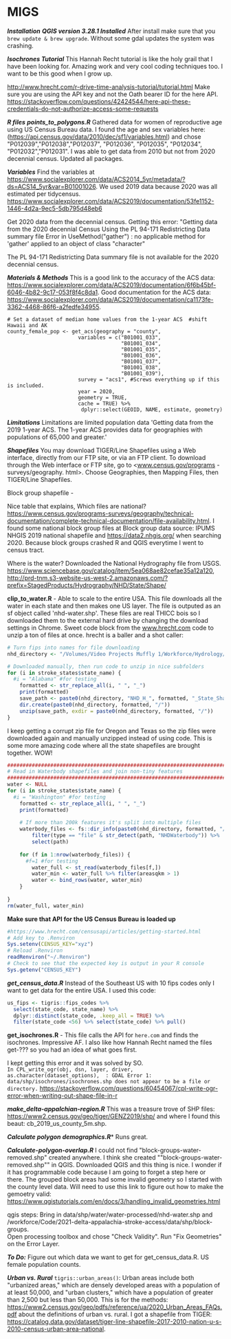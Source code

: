 # MIGS

***Installation***
***QGIS version 3.28.1 Installed***
After install make sure that you `brew update & brew upgrade`.  Without some gdal updates the system was crashing.  

***Isochrones Tutorial***
This Hannah Recht tutorial is like the holy grail that I have been looking for.  Amazing work and very cool coding techniques too.  I want to be this good when I grow up.  

http://www.hrecht.com/r-drive-time-analysis-tutorial/tutorial.html
Make sure you are using the API key and not the Oath bearer ID for the here API.  
https://stackoverflow.com/questions/42424544/here-api-these-credentials-do-not-authorize-access-some-requests

***R files***
***points_to_polygons.R***
Gathered data for women of reproductive age using US Census Bureau data.  I found the age and sex variables here:  (https://api.census.gov/data/2010/dec/sf1/variables.html) and chose "P012039","P012038","P012037", "P012036", "P012035", "P012034", "P012032","P012031".  I was able to get data from 2010 but not from 2020 decennial census.  Updated all packages.  

***Variables***
Find the variables at https://www.socialexplorer.com/data/ACS2014_5yr/metadata/?ds=ACS14_5yr&var=B01001026.  We used 2019 data because 2020 was all estimated per tidycensus.  https://www.socialexplorer.com/data/ACS2019/documentation/53fe1152-1446-4d2a-9ec5-5db795d48eb6

Get 2020 data from the decennial census.  Getting this error: "Getting data from the 2020 decennial Census
Using the PL 94-171 Redistricting Data summary file
Error in UseMethod("gather") : 
  no applicable method for 'gather' applied to an object of class "character"

The PL 94-171 Redistricting Data summary file is not available for the 2020 decennial census.  

***Materials & Methods***
This is a good link to the accuracy of the ACS data:  https://www.socialexplorer.com/data/ACS2019/documentation/6f6b45bf-6046-4b82-9c17-053f8f4c8da1.  Good documentation for the ACS data: https://www.socialexplorer.com/data/ACS2019/documentation/ca1173fe-3362-4468-86f6-a2fedfe34955.  
```{r}
# Set a dataset of median home values from the 1-year ACS  #shift Hawaii and AK
county_female_pop <- get_acs(geography = "county", 
                       variables = c("B01001_033", 
                                     "B01001_034", 
                                     "B01001_035", 
                                     "B01001_036", 
                                     "B01001_037", 
                                     "B01001_038", 
                                     "B01001_039"),
                       survey = "acs1", #Screws everything up if this is included.  
                       year = 2020,
                       geometry = TRUE,
                       cache = TRUE) %>%
                        dplyr::select(GEOID, NAME, estimate, geometry)
```
***Limitations***
Limitations are limited population data 'Getting data from the 2019 1-year ACS.  The 1-year ACS provides data for geographies with populations of 65,000 and greater.'

***Shapefiles***
You may download TIGER/Line Shapefiles using a Web interface, directly from our FTP site, or via an FTP client. To download through the Web interface or FTP site, go to <www.census.gov/programs -surveys/geography. html>. Choose Geographies, then Mapping Files, then TIGER/Line Shapefiles.

Block group shapefile - 

Nice table that explains, Which files are national?  https://www.census.gov/programs-surveys/geography/technical-documentation/complete-technical-documentation/file-availability.html.  I found some national block group files at Block group data source: IPUMS NHGIS 2019 national shapefile and https://data2.nhgis.org/ when searching 2020.  Because block groups crashed R and QGIS everytime I went to census tract.  

Where is the water?  Downloaded the National Hydrography file from USGS.  https://www.sciencebase.gov/catalog/item/5ea068ae82cefae35a12a120, http://prd-tnm.s3-website-us-west-2.amazonaws.com/?prefix=StagedProducts/Hydrography/NHD/State/Shape/

**clip_to_water.R** - Able to scale to the entire USA.  This file downloads all the water in each state and then makes one US layer.  The file is outputed as an sf object called 'nhd-water.shp'.  These files are real THICC bois so I downloaded them to the external hard drive by changing the download settings in Chrome.  Sweet code block from the www.hrecht.com code to unzip a ton of files at once.  hrecht is a baller and a shot caller:
```r
# Turn fips into names for file downloading
nhd_directory <- "/Volumes/Video Projects Muffly 1/Workforce/Hydrology/"

# Downloaded manually, then run code to unzip in nice subfolders
for (i in stroke_states$state_name) {
  #i = "Alabama" #for testing
	formatted <- str_replace_all(i, " ", "_")
	print(formatted)
	save_path <- paste0(nhd_directory, "NHD_H_", formatted, "_State_Shape.zip")
	dir.create(paste0(nhd_directory, formatted, "/"))
	unzip(save_path, exdir = paste0(nhd_directory, formatted, "/"))
}
```
I keep getting a corrupt zip file for Oregon and Texas so the zip files were downloaded again and manually unzipped instead of using code.  This is some more amazing code where all the state shapefiles are brought together.  WOW!
```r
###########################################################################
# Read in Waterbody shapefiles and join non-tiny features
###########################################################################
water <- NULL
for (i in stroke_states$state_name) {
  #i = "Washington" #for testing
	formatted <- str_replace_all(i, " ", "_")
	print(formatted)
	
	# If more than 200k features it's split into multiple files
	waterbody_files <- fs::dir_info(paste0(nhd_directory, formatted, "/Shape/"), recurse = FALSE, glob = "*.shp")%>% #Creates: /Volumes/Video Projects Muffly 1/Workforce/Hydrology/Alabama/Shape/NHDWaterbody.shp
		filter(type == "file" & str_detect(path, "NHDWaterbody")) %>%
		select(path)
	
	for (f in 1:nrow(waterbody_files)) {
	  #f=1 #for testing
		water_full <- st_read(waterbody_files[f,])
		water_min <- water_full %>% filter(areasqkm > 1)
		water <- bind_rows(water, water_min)
	}
	
}
rm(water_full, water_min)
```

**Make sure that API for the US Census Bureau is loaded up**
```r
#https://www.hrecht.com/censusapi/articles/getting-started.html
# Add key to .Renviron
Sys.setenv(CENSUS_KEY="xyz")
# Reload .Renviron
readRenviron("~/.Renviron")
# Check to see that the expected key is output in your R console
Sys.getenv("CENSUS_KEY")
```
***get_census_data.R***
Instead of the Southeast US with 10 fips codes only I want to get data for the entire USA.  I used this code:
```r
us_fips <- tigris::fips_codes %>%
  select(state_code, state_name) %>%
  dplyr::distinct(state_code, .keep_all = TRUE) %>%
  filter(state_code <56) %>% select(state_code) %>% pull()
```

**get_isochrones.R** - This file calls the API for `here.com` and finds the isochrones.  Impressive AF.  I also like how Hannah Recht named the files get-??? so you had an idea of what goes first.  

I kept getting this error and it was solved by SO.  
`In CPL_write_ogr(obj, dsn, layer, driver, as.character(dataset_options),  :
  GDAL Error 1: data/shp/isochrones/isochrones.shp does not appear to be a file or directory.`
https://stackoverflow.com/questions/60454067/cpl-write-ogr-error-when-writing-out-shape-file-in-r

***make_delta-appalchian-region.R***
This was a treasure trove of SHP files:  https://www2.census.gov/geo/tiger/GENZ2019/shp/ and where I found this beaut: cb_2019_us_county_5m.shp.  

***Calculate polygon demographics.R****
Runs great.  

***Calculate-polygon-overlap.R***
I could not find "block-groups-water-removed.shp" created anywhere.  I think she created ""block-groups-water-removed.shp"" in QGIS.  Downloaded QGIS and this thing is nice.  I wonder if it has programmable code because I am going to forget a step here or there.  The grouped block areas had some invalid geometry so I started with the county level data.  Will need to use this link to figure out how to make the gemoetry valid: https://www.qgistutorials.com/en/docs/3/handling_invalid_geometries.html

qgis steps: Bring in data/shp/water/water-processed/nhd-water.shp and /workforce/Code/2021-delta-appalachia-stroke-access/data/shp/block-groups.  
Open processing toolbox and chose "Check Validity".  Run "Fix Geometries" on the Error Layer.  

***To Do:***
Figure out which data we want to get for get_census_data.R.  US female population counts.  

***Urban vs. Rural***
`tigris::urban_areas()`:  Urban areas include both "urbanized areas," which are densely developed areas with a population of at least 50,000, and "urban clusters," which have a population of greater than 2,500 but less than 50,000.  This is for the methods:  https://www2.census.gov/geo/pdfs/reference/ua/2020_Urban_Areas_FAQs.pdf about the definitions of urban vs. rural.  I got a shapefile from TIGER: https://catalog.data.gov/dataset/tiger-line-shapefile-2017-2010-nation-u-s-2010-census-urban-area-national.  


